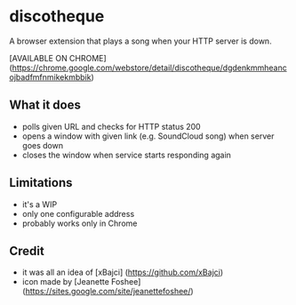 # discotheque

A browser extension that plays a song when your HTTP server is down.

[AVAILABLE ON CHROME] (https://chrome.google.com/webstore/detail/discotheque/dgdenkmmheancojbadfmfnmikekmbbik)

## What it does ##

* polls given URL and checks for HTTP status 200
* opens a window with given link (e.g. SoundCloud song) when server goes down
* closes the window when service starts responding again

## Limitations ##

* it's a WIP
* only one configurable address
* probably works only in Chrome

## Credit ##
* it was all an idea of [xBajci] (https://github.com/xBajci)
* icon made by [Jeanette Foshee] (https://sites.google.com/site/jeanettefoshee/)
